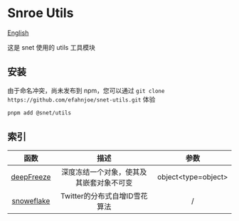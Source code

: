 # Snroe Utils

[English](./docs/readme/README_EN.md)

这是 snet 使用的 utils 工具模块

## 安装
由于命名冲突，尚未发布到 npm，您可以通过 `git clone https://github.com/efahnjoe/snet-utils.git` 体验

```sh
pnpm add @snet/utils
```

## 索引
| 函数 | 描述 | 参数 |
| :---: | :---: | :---: |
| [deepFreeze](./docs/freeze.md) | 深度冻结一个对象，使其及其嵌套对象不可变 | object<type=object> |
| [snoweflake](./docs/snoweflake.md) | Twitter的分布式自增ID雪花算法 | / |